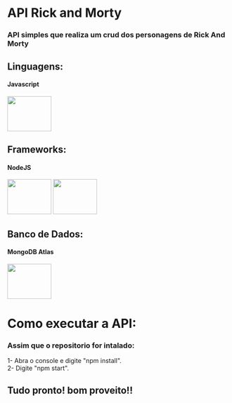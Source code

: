 # API Rick and Morty

### API simples que realiza um crud dos personagens de Rick And Morty

## Linguagens: <h4>Javascript</h4>

<img src="https://cdn.jsdelivr.net/gh/devicons/devicon/icons/javascript/javascript-original.svg" height="80px" width="100px" /> 

## Frameworks: <h4>NodeJS</h4>

<img src="https://cdn.jsdelivr.net/gh/devicons/devicon/icons/nodejs/nodejs-original-wordmark.svg" height="80px" width="100px" />
<img src="https://cdn.jsdelivr.net/gh/devicons/devicon/icons/npm/npm-original-wordmark.svg" height="80px" width="100px"/>

## Banco de Dados: <h4>MongoDB Atlas</h4>

<img src="https://cdn.jsdelivr.net/gh/devicons/devicon/icons/mongodb/mongodb-plain-wordmark.svg" height="80px" width="100px" />

# Como executar a API:

### Assim que o repositorio for intalado: 
1- Abra o console e digite "npm install".<br>
2- Digite "npm start".

## Tudo pronto! bom proveito!!
